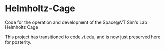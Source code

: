 # Helmholtz-Cage
Code for the operation and development of the Space@VT Sim's Lab Helmholtz Cage

This project has transitioned to code.vt.edu, and is now just preserved here for posterity.
